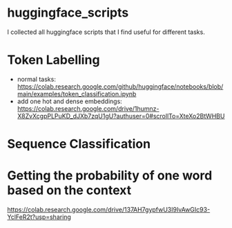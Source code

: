 # huggingface_scripts
I collected all huggingface scripts that I find useful for different tasks.

# Token Labelling
- normal tasks: https://colab.research.google.com/github/huggingface/notebooks/blob/main/examples/token_classification.ipynb
- add one hot and dense embeddings: https://colab.research.google.com/drive/1humnz-X8ZvXcgpPLPuKD_dJXb7zqU1gU?authuser=0#scrollTo=XteXo2BtWHBU
# Sequence Classification

# Getting the probability of one word based on the context
https://colab.research.google.com/drive/137AH7gypfwU3I9IvAwGIc93-YclFeR2t?usp=sharing
